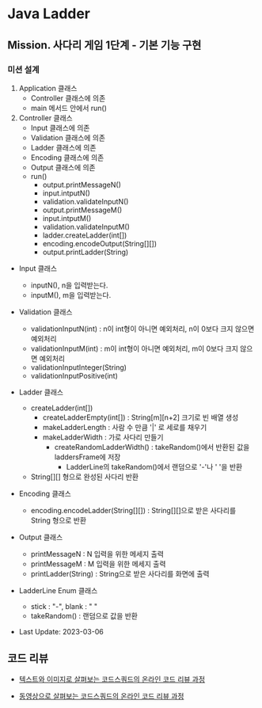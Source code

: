 # Java Ladder
## Mission. 사다리 게임 1단계 - 기본 기능 구현
### 미션 설계
1. Application 클래스
   - Controller 클래스에 의존
   - main 메서드 안에서 run()
2. Controller 클래스
   - Input 클래스에 의존
   - Validation 클래스에 의존
   - Ladder 클래스에 의존
   - Encoding 클래스에 의존
   - Output 클래스에 의존
   - run()
     - output.printMessageN()
     - input.intputN()
     - validation.validateInputN()
     - output.printMessageM()
     - input.intputM()
     - validation.validateInputM()
     - ladder.createLadder(int[])
     - encoding.encodeOutput(String[][])
     - output.printLadder(String)
- Input 클래스
  - inputN(), n을 입력받는다.
  - inputM(), m을 입력받는다.
- Validation 클래스
  - validationInputN(int) : n이 int형이 아니면 예외처리, n이 0보다 크지 않으면 예외처리
  - validationInputM(int) : m이 int형이 아니면 예외처리, m이 0보다 크지 않으면 예외처리
  - validationInputInteger(String)
  - validationInputPositive(int)
- Ladder 클래스
  - createLadder(int[])
    - createLadderEmpty(int[]) : String[m][n+2] 크기로 빈 배열 생성
    - makeLadderLength : 사람 수 만큼 '|' 로 세로를 채우기
    - makeLadderWidth : 가로 사다리 만들기
      - createRandomLadderWidth() : takeRandom()에서 반환된 값을 laddersFrame에 저장
        - LadderLine의 takeRandom()에서 랜덤으로 '-'나 ' '을 반환
  - String[][] 형으로 완성된 사다리 반환
- Encoding 클래스
  - encoding.encodeLadder(String[][]) : String[][]으로 받은 사다리를 String 형으로 반환
- Output 클래스
  - printMessageN : N 입력을 위한 메세지 출력
  - printMessageM : M 입력을 위한 메세지 출력
  - printLadder(String) : String으로 받은 사다리를 화면에 출력
- LadderLine Enum 클래스
  - stick : "-", blank : " "
  - takeRandom() : 랜덤으로 값을 반환

- Last Update: 2023-03-06

## 코드 리뷰

* [텍스트와 이미지로 살펴보는 코드스쿼드의 온라인 코드 리뷰 과정](https://github.com/code-squad/codesquad-docs/blob/master/codereview/README.md)

* [동영상으로 살펴보는 코드스쿼드의 온라인 코드 리뷰 과정](https://youtube.com/watch?v=lFinZfu3QO0&si=EnSIkaIECMiOmarE)
